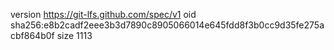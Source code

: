 version https://git-lfs.github.com/spec/v1
oid sha256:e8b2cadf2eee3b3d7890c8905066014e645fdd8f3b0cc9d35fe275acbf864b0f
size 1113
